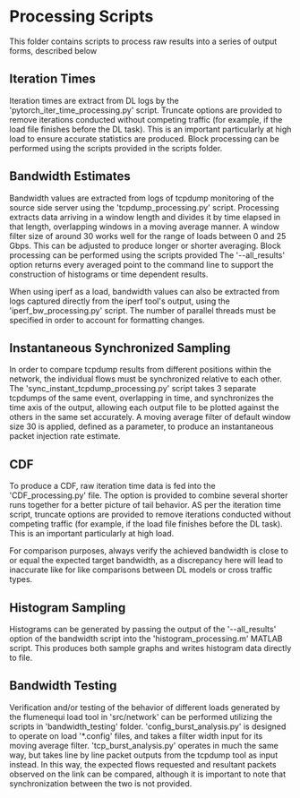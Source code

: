 # Processing Scripts

This folder contains scripts to process raw results into a series of output forms, described below

## Iteration Times

Iteration times are extract from DL logs by the 'pytorch_iter_time_processing.py' script. Truncate options are provided to remove iterations conducted without competing traffic (for example, if the load file finishes before the DL task). This is an important particularly at high load to ensure accurate statistics are produced. Block processing can be performed using the scripts provided in the scripts folder.

## Bandwidth Estimates

Bandwidth values are extracted from logs of tcpdump monitoring of the source side server using the 'tcpdump_processing.py' script. Processing extracts data arriving in a window length and divides it by time elapsed in that length, overlapping windows in a moving average manner. A window filter size of around 30 works well for the range of loads between 0 and 25 Gbps. This can be adjusted to produce longer or shorter averaging. Block processing can be performed using the scripts provided The '--all_results' option returns every averaged point to the command line to support the construction of histograms or time dependent results.

When using iperf as a load, bandwidth values can also be extracted from logs captured directly from the iperf tool's output, using the 'iperf_bw_processing.py' script. The number of parallel threads must be specified in order to account for formatting changes.

## Instantaneous Synchronized Sampling

In order to compare tcpdump results from different positions within the network, the individual flows must be synchronized relative to each other. The 'sync_instant_tcpdump_processing.py' script takes 3 separate tcpdumps of the same event, overlapping in time, and synchronizes the time axis of the output, allowing each output file to be plotted against the others in the same set accurately. A moving average filter of default window size 30 is applied, defined as a parameter, to produce an instantaneous packet injection rate estimate.

## CDF

To produce a CDF, raw iteration time data is fed into the 'CDF_processing.py' file. The option is provided to combine several shorter runs together for a better picture of tail behavior. AS per the iteration time script, truncate options are provided to remove iterations conducted without competing traffic (for example, if the load file finishes before the DL task). This is an important particularly at high load.

For comparison purposes, always verify the achieved bandwidth is close to or equal the expected target bandwidth, as a discrepancy here will lead to inaccurate like for like comparisons between DL models or cross traffic types.

## Histogram Sampling

Histograms can be generated by passing the output of the '--all_results' option of the bandwidth script into the 'histogram_processing.m' MATLAB script. This produces both sample graphs and writes histogram data directly to file.

## Bandwidth Testing

Verification and/or testing of the behavior of different loads generated by the flumenequi load tool in 'src/network' can be performed utilizing the scripts in 'bandwidth_testing' folder. 'config_burst_analysis.py' is designed to operate on load '*.config' files, and takes a filter width input for its moving average filter. 'tcp_burst_analysis.py' operates in much the same way, but takes line by line packet outputs from the tcpdump tool as input instead. In this way, the expected flows requested and resultant packets observed on the link can be compared, although it is important to note that synchronization between the two is not provided.
